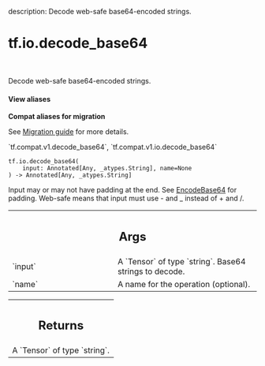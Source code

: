 description: Decode web-safe base64-encoded strings.

<div itemscope itemtype="http://developers.google.com/ReferenceObject">
<meta itemprop="name" content="tf.io.decode_base64" />
<meta itemprop="path" content="Stable" />
</div>

# tf.io.decode_base64

<!-- Insert buttons and diff -->

<table class="tfo-notebook-buttons tfo-api nocontent" align="left">

</table>



Decode web-safe base64-encoded strings.


<section class="expandable">
  <h4 class="showalways">View aliases</h4>
  <p>
<b>Compat aliases for migration</b>
<p>See
<a href="https://www.tensorflow.org/guide/migrate">Migration guide</a> for
more details.</p>
<p>`tf.compat.v1.decode_base64`, `tf.compat.v1.io.decode_base64`</p>
</p>
</section>

<pre class="devsite-click-to-copy prettyprint lang-py tfo-signature-link">
<code>tf.io.decode_base64(
    input: Annotated[Any, _atypes.String], name=None
) -> Annotated[Any, _atypes.String]
</code></pre>



<!-- Placeholder for "Used in" -->

Input may or may not have padding at the end. See
[EncodeBase64](https://www.tensorflow.org/api_docs/python/tf/io/encode_base64)
for padding. Web-safe means that input must use - and _ instead of + and /.

<!-- Tabular view -->
 <table class="responsive fixed orange">
<colgroup><col width="214px"><col></colgroup>
<tr><th colspan="2"><h2 class="add-link">Args</h2></th></tr>

<tr>
<td>
`input`<a id="input"></a>
</td>
<td>
A `Tensor` of type `string`. Base64 strings to decode.
</td>
</tr><tr>
<td>
`name`<a id="name"></a>
</td>
<td>
A name for the operation (optional).
</td>
</tr>
</table>



<!-- Tabular view -->
 <table class="responsive fixed orange">
<colgroup><col width="214px"><col></colgroup>
<tr><th colspan="2"><h2 class="add-link">Returns</h2></th></tr>
<tr class="alt">
<td colspan="2">
A `Tensor` of type `string`.
</td>
</tr>

</table>

